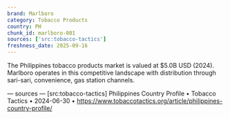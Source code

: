 ```yaml
---
brand: Marlboro
category: Tobacco Products
country: PH
chunk_id: marlboro-001
sources: ['src:tobacco-tactics']
freshness_date: 2025-09-16
---
```


The Philippines tobacco products market is valued at $5.0B USD (2024). Marlboro operates in this competitive landscape with distribution through sari-sari, convenience, gas station channels.

— sources —
[src:tobacco-tactics] Philippines Country Profile • Tobacco Tactics • 2024-06-30 • https://www.tobaccotactics.org/article/philippines-country-profile/
